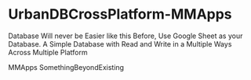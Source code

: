 # UrbanDBCrossPlatform-MMApps
Database Will never be Easier like this Before, Use Google Sheet as your Database.
A Simple Database with Read and Write in a Multiple Ways Across Multiple Platform

MMApps
SomethingBeyondExisting
